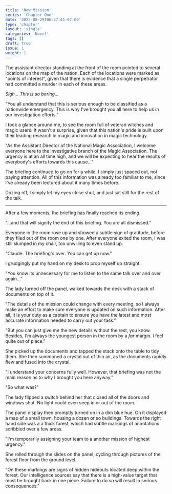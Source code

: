 ```yaml
---
title: 'New Mission'
series: 'Chapter One'
date: '2025-08-29T06:27:41-07:00'
type: 'chapter'
layout: 'single'
categories: 'Novel'
tags: []
draft: true
issue: 1
weight: 1
---
```


The assistant director standing at the front of the room pointed to several locations on the map of the nation. Each of the locations were marked as "points of interest", given that there is evidence that a single perpetrator had committed a murder in each of these areas.

*Sigh... This is so boring...*

"You all understand that this is serious enough to be classified as a nationwide emergency. This is why I've brought you all here to help us in our investigation efforts."

I took a glance around me, to see the room full of veteran witches and magic users. It wasn't a surprise, given that this nation's pride is built upon their leading research in magic and innovation in magic technology.

"As the Assistant Director of the National Magic Association, I welcome everyone here to the investigative branch of the Magic Association. The urgency is at an all time high, and we will be expecting to hear the results of everybody's efforts towards this cause..."

The briefing continued to go on for a while. I simply just spaced out, not paying attention. All of this information was already too familiar to me, since I've already been lectured about it many times before.

Dozing off, I simply let my eyes close shut, and just sat still for the rest of the talk.

---

After a few moments, the briefing has finally reached its ending.

"...and that will signify the end of this briefing. You are all dismissed."

Everyone in the room rose up and showed a subtle sign of gratitude, before they filed out of the room one by one. After everyone exited the room, I was still slumped in my chair, too unwilling to even stand up.

"Claude. The briefing's over. You can get up now."

I grudgingly put my hand on my desk to prop myself up straight.

"You know its unnecessary for me to listen to the same talk over and over again..."

The lady turned off the panel, walked towards the desk with a stack of documents on top of it.

"The details of the mission could change with every meeting, so I always make an effort to make sure everyone is updated on such information. After all, it is your duty as a captain to ensure you have the latest and most accurate information needed to carry out your task." 

"But you can just give me the new details without the rest, you know. Besides, I'm always the youngest person in the room by a *far* margin. I feel quite out of place."

She picked up the documents and tapped the stack onto the table to tidy them. She then summoned a crystal out of thin air, as the documents rapidly flew and fused into the crystal.

"I understand your concerns fully well. However, that briefing was not the main reason as to why I brought you here anyway."

"So what was?"

The lady flipped a switch behind her that closed all of the doors and windows shut. No light could even seep in or out of the room.

The panel display then promptly turned on in a dim blue hue. On it displayed a map of a small town, housing a dozen or so buildings. Towards the right hand side was a a thick forest, which had subtle markings of annotations scribbled over a few areas.

"I'm temporarily assigning your team to a another mission of highest urgency."

She rolled through the slides on the panel, cycling through pictures of the forest floor from the ground level.

"On these markings are signs of hidden hideouts located deep within the forest. Our intelligence sources say that there is a high-value target that must be brought back in one piece. Failure to do so will result in serious consequences."

